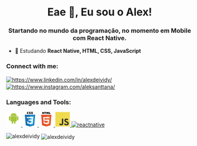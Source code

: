 <h1 align="center">Eae 👋, Eu sou o Alex!</h1>
<h3 align="center">Startando no mundo da programação, no momento em Mobile com React Native.</h3>

- 🌱 Estudando **React Native, HTML, CSS, JavaScript**

<h3 align="left">Connect with me:</h3>
<p align="left">
<a href="https://linkedin.com/in/https://www.linkedin.com/in/alexdeividy/" target="blank"><img align="center" src="https://raw.githubusercontent.com/rahuldkjain/github-profile-readme-generator/master/src/images/icons/Social/linked-in-alt.svg" alt="https://www.linkedin.com/in/alexdeividy/" height="30" width="40" /></a>
<a href="https://instagram.com/https://www.instagram.com/aleksanttana/" target="blank"><img align="center" src="https://raw.githubusercontent.com/rahuldkjain/github-profile-readme-generator/master/src/images/icons/Social/instagram.svg" alt="https://www.instagram.com/aleksanttana/" height="30" width="40" /></a>
</p>

<h3 align="left">Languages and Tools:</h3>
<p align="left"> <a href="https://developer.android.com" target="_blank" rel="noreferrer"> <img src="https://raw.githubusercontent.com/devicons/devicon/master/icons/android/android-original-wordmark.svg" alt="android" width="40" height="40"/> </a> <a href="https://www.w3schools.com/css/" target="_blank" rel="noreferrer"> <img src="https://raw.githubusercontent.com/devicons/devicon/master/icons/css3/css3-original-wordmark.svg" alt="css3" width="40" height="40"/> </a> <a href="https://www.w3.org/html/" target="_blank" rel="noreferrer"> <img src="https://raw.githubusercontent.com/devicons/devicon/master/icons/html5/html5-original-wordmark.svg" alt="html5" width="40" height="40"/> </a> <a href="https://developer.mozilla.org/en-US/docs/Web/JavaScript" target="_blank" rel="noreferrer"> <img src="https://raw.githubusercontent.com/devicons/devicon/master/icons/javascript/javascript-original.svg" alt="javascript" width="40" height="40"/> </a> <a href="https://reactnative.dev/" target="_blank" rel="noreferrer"> <img src="https://reactnative.dev/img/header_logo.svg" alt="reactnative" width="40" height="40"/> </a> </p>

<p><img align="left" src="https://github-readme-stats.vercel.app/api/top-langs?username=alexdeividy&show_icons=true&locale=en&layout=compact" alt="alexdeividy" /></p>

<p>&nbsp;<img align="center" src="https://github-readme-stats.vercel.app/api?username=alexdeividy&show_icons=true&locale=en" alt="alexdeividy" /></p>
